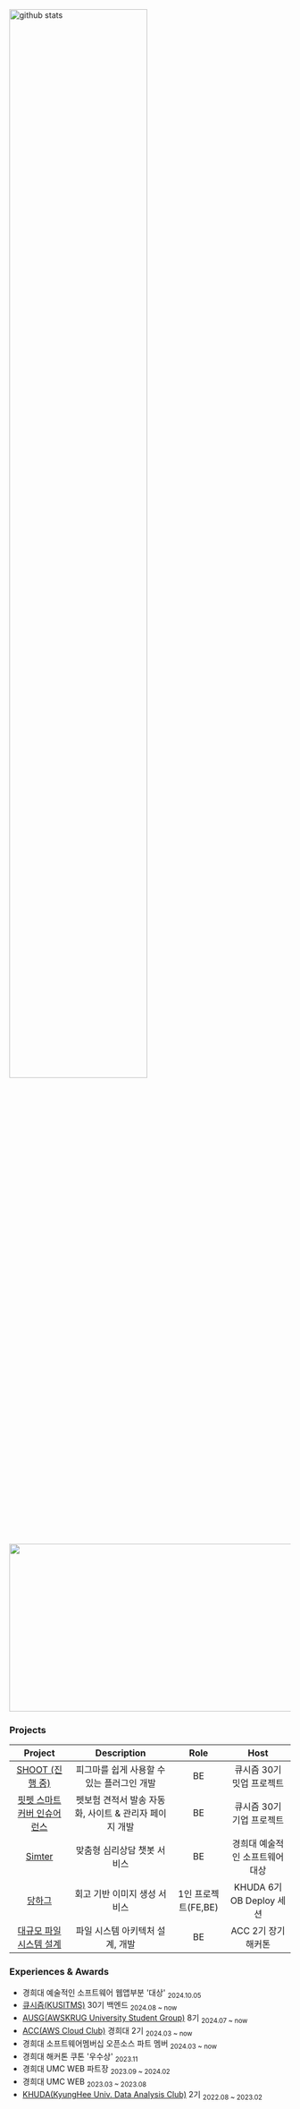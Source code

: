

<div>
<picture decoding="async" loading="lazy">
  <source media="(prefers-color-scheme: light)" srcset="https://pixel-profile.vercel.app/api/github-stats?username=cowboysj&screen_effect=false&background=linear-gradient(to%20bottom%20right%2C%20%2374dcc4%2C%20%234597e9)">
  <source media="(prefers-color-scheme: dark)" srcset="https://pixel-profile.vercel.app/api/github-stats?username=cowboysj&screen_effect=true&background=linear-gradient(to%20bottom%20right%2C%20%235580eb%2C%20%232aeeff)">
  <img  width = "70%" alt="github stats" src="https://pixel-profile.vercel.app/api/github-stats?username=cowboysj&screen_effect=false&background=linear-gradient(to%20bottom%20right%2C%20%2374dcc4%2C%20%234597e9)">
</picture>
<p></p>
<a href="https://github.com/devxb/gitanimals">
<img
  src="https://render.gitanimals.org/farms/cowboysj"
  width="600"
  height="300"
/>
</a>
</a>
</a>
</div>

### Projects
|Project|Description|Role|Host|
|:---:|:---:|:---:|:---:|
|[SHOOT (진행 중)](https://github.com/GIGEDI/GIGEDI-BE)| 피그마를 쉽게 사용할 수 있는 플러그인 개발|BE|큐시즘 30기 밋업 프로젝트|
|[핏펫 스마트커버 인슈어런스](https://github.com/FITPET-A/FITPET_BE)|펫보험 견적서 발송 자동화, 사이트 & 관리자 페이지 개발|BE|큐시즘 30기 기업 프로젝트|
|[Simter](https://github.com/git1uv/server)| 맞춤형 심리상담 챗봇 서비스|BE|경희대 예술적인 소프트웨어 대상|
|[당하그](https://github.com/Danghag)|회고 기반 이미지 생성 서비스|1인 프로젝트(FE,BE)|KHUDA 6기 OB Deploy 세션|
|[대규모 파일 시스템 설계](https://github.com/aws-cloud-clubs/ACC-MDT)|파일 시스템 아키텍처 설계, 개발|BE|ACC 2기 장기 해커톤|


### Experiences & Awards 
- 경희대 예술적인 소프트웨어 웹앱부분 '대상' <sub>2024.10.05  </sub>
- [큐시즘(KUSITMS)](https://github.com/kusitms-com) 30기 백엔드 <sub>2024.08 ~ now </sub>
- [AUSG(AWSKRUG University Student Group)](https://github.com/AUSG) 8기 <sub>2024.07 ~ now </sub>
- [ACC(AWS Cloud Club)](https://github.com/aws-cloud-clubs) 경희대 2기 <sub>2024.03 ~ now </sub>
- 경희대 소프트웨어멤버십 오픈소스 파트 멤버  <sub>2024.03 ~ now </sub>  
- 경희대 해커톤 쿠톤 '우수상' <sub>2023.11  </sub>
- 경희대 UMC WEB 파트장  <sub>2023.09 ~ 2024.02 </sub>
- 경희대 UMC WEB  <sub>2023.03 ~ 2023.08 </sub>
- [KHUDA(KyungHee Univ. Data Analysis Club)](https://github.com/khuda-data) 2기 <sub>2022.08 ~ 2023.02 </sub>  
